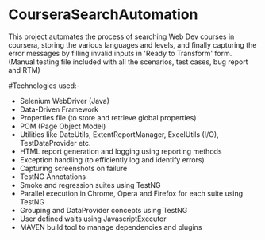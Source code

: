 # CourseraSearchAutomation
This project automates the process of searching Web Dev courses in coursera, storing the various languages and levels, and finally capturing the error messages by filling invalid inputs in 'Ready to Transform' form. (Manual testing file included with all the scenarios, test cases, bug report and RTM)

#Technologies used:-

* Selenium WebDriver (Java)
* Data-Driven Framework
* Properties file (to store and retrieve global properties)
* POM (Page Object Model)
* Utilities like DateUtils, ExtentReportManager, ExcelUtils (I/O), TestDataProvider etc.
* HTML report generation and logging using reporting methods
* Exception handling (to efficiently log and identify errors)
* Capturing screenshots on failure
* TestNG Annotations
* Smoke and regression suites using TestNG
* Parallel execution in Chrome, Opera and Firefox for each suite using TestNG
* Grouping and DataProvider concepts using TestNG
* User defined waits using JavascriptExecutor
* MAVEN build tool to manage dependencies and plugins
